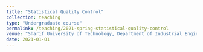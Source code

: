 ```yaml
---
title: "Statistical Quality Control"
collection: teaching
type: "Undergraduate course"
permalink: /teaching/2021-spring-statistical-quality-control
venue: "Sharif University of Technology, Department of Industrial Engineering"
date: 2021-01-01
---
```

